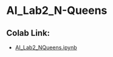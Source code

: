 # AI_Lab2_N-Queens
## Colab Link:
- [AI_Lab2_NQueens.ipynb](https://colab.research.google.com/drive/15oPpRkXqbLpZGnPZTfbXqfpiP3FQOZUG?usp=sharing)
